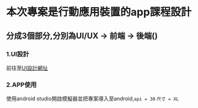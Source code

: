 # 本次專案是行動應用裝置的app課程設計<br>
## 分成3個部分,分別為UI/UX -> 前端 -> 後端()<br>

### 1.UI設計
前往至[UI設計網址](https://www.figma.com/file/9MvEnBbfg4rpRfDcglqV6a/APP-COURSE-TEMPLATE?node-id=132%3A335&t=rcllRTedq0pY12F1-1)

### 2.APP使用
使用android studio開啟模擬器並把專案導入至android,`api = 30` `尺寸 = XL`


